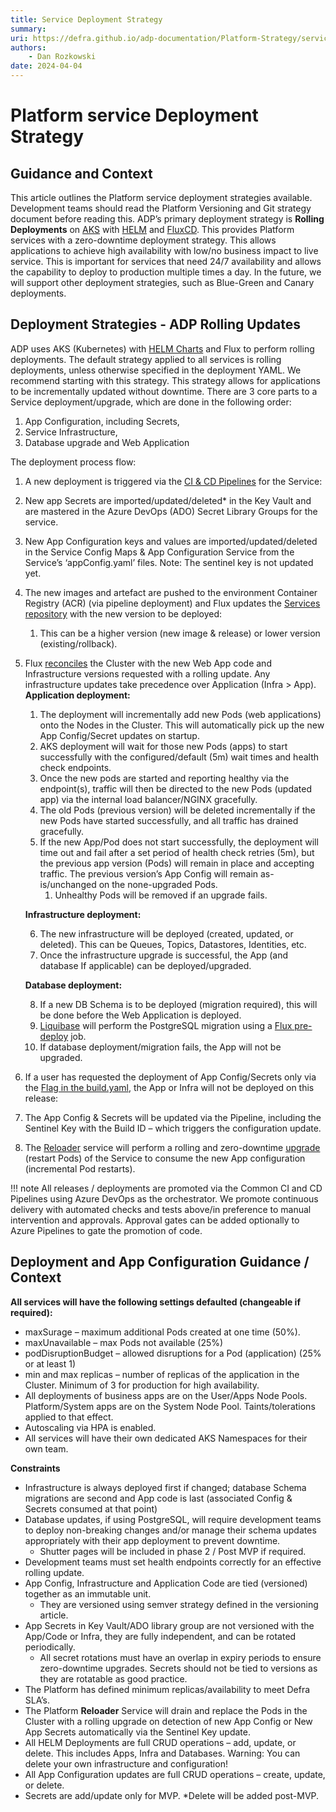 ```yaml
---
title: Service Deployment Strategy
summary: 
uri: https://defra.github.io/adp-documentation/Platform-Strategy/service-deployment-strategy/
authors:
    - Dan Rozkowski
date: 2024-04-04
---
```


# Platform service Deployment Strategy

## Guidance and Context

This article outlines the Platform service deployment strategies available. Development teams should read the Platform Versioning and Git strategy document before reading this. ADP’s primary deployment strategy is **Rolling Deployments** on [AKS](https://kubernetes.io/docs/tutorials/kubernetes-basics/update/update-intro/) with [HELM](https://atlassian.github.io/data-center-helm-charts/userguide/upgrades/HELM_CHART_UPGRADE/#3-define-the-upgrade-method) and [FluxCD](https://fluxcd.io/flagger/usage/deployment-strategies/). This provides Platform services with a zero-downtime deployment strategy. This allows applications to achieve high availability with low/no business impact to live service. This is important for services that need 24/7 availability and allows the capability to deploy to production multiple times a day. In the future, we will support other deployment strategies, such as Blue-Green and Canary deployments.

## Deployment Strategies - ADP Rolling Updates

ADP uses AKS (Kubernetes) with [HELM Charts](https://helm.sh/docs/topics/charts/) and Flux to perform rolling deployments. The default strategy applied to all services is rolling deployments, unless otherwise specified in the deployment YAML. We recommend starting with this strategy. This strategy allows for applications to be incrementally updated without downtime.
There are 3 core parts to a Service deployment/upgrade, which are done in the following order:

1.	App Configuration, including Secrets,
2.	Service Infrastructure,
3.	Database upgrade and Web Application

The deployment process flow:

1.	A new deployment is triggered via the [CI & CD Pipelines](https://github.com/DEFRA/ado-pipeline-common?tab=readme-ov-file) for the Service:

  1. New app Secrets are imported/updated/deleted* in the Key Vault and are mastered in the Azure DevOps (ADO) Secret Library Groups for the service.
  
  2. New App Configuration keys and values are imported/updated/deleted in the Service Config Maps & App Configuration Service from the Service’s ‘appConfig.yaml’ files. Note: The sentinel key is not updated yet.

2. The new images and artefact are pushed to the environment Container Registry (ACR) (via pipeline deployment) and Flux updates the [Services repository](https://github.com/DEFRA/adp-flux-services) with the new version to be deployed:
   1. This can be a higher version (new image & release) or lower version (existing/rollback).

3. Flux [reconciles](https://learn.microsoft.com/en-us/azure/azure-arc/kubernetes/tutorial-use-gitops-flux2?tabs=azure-cli#apply-a-flux-configuration) the Cluster with the new Web App code and Infrastructure versions requested with a rolling update. Any infrastructure updates take precedence over Application (Infra > App).
   **Application deployment:**

   1. The deployment will incrementally add new Pods (web applications) onto the Nodes in the Cluster. This will automatically pick up the new App Config/Secret updates on startup.
   2. AKS deployment will wait for those new Pods (apps) to start successfully with the configured/default (5m) wait times and health check endpoints.
   3. Once the new pods are started and reporting healthy via the endpoint(s), traffic will then be directed to the new Pods (updated app) via the internal load balancer/NGINX gracefully.
   4. The old Pods (previous version) will be deleted incrementally if the new Pods have started successfully, and all traffic has drained gracefully.
   5. If the new App/Pod does not start successfully, the deployment will time out and fail after a set period of health check retries (5m), but the previous app version (Pods) will remain in place and accepting traffic. The previous version’s App Config will remain as-is/unchanged on the none-upgraded Pods.
      1. Unhealthy Pods will be removed if an upgrade fails.

   **Infrastructure deployment:**

   6. The new infrastructure will be deployed (created, updated, or deleted). This can be Queues, Topics, Datastores, Identities, etc.
   7. Once the infrastructure upgrade is successful, the App (and database If applicable) can be deployed/upgraded.

   **Database deployment:**

   8. If a new DB Schema is to be deployed (migration required), this will be done before the Web Application is deployed. 
   9. [Liquibase](https://docs.liquibase.com/start/tutorials/postgresql/postgresql-azure-database.html) will perform the PostgreSQL migration using a [Flux pre-deploy](https://fluxcd.io/flux/use-cases/running-jobs/) job.
   10. If database deployment/migration fails, the App will not be upgraded.

4. If a user has requested the deployment of App Config/Secrets only via the [Flag in the build.yaml](https://github.com/DEFRA/ado-pipeline-common/blob/main/docs/AppBuildAndDeploy.md#buildyaml-for-nodejs-app), the App or Infra will not be deployed on this release:
  1. The App Config & Secrets will be updated via the Pipeline, including the Sentinel Key with the Build ID – which triggers the configuration update.
  2. The [Reloader](https://github.com/stakater/Reloader) service will perform a rolling and zero-downtime [upgrade](https://github.com/stakater/Reloader?tab=readme-ov-file#problem) (restart Pods) of the Service to consume the new App configuration (incremental Pod restarts).

!!! note
    All releases / deployments are promoted via the Common CI and CD Pipelines using Azure DevOps as the orchestrator. We promote continuous delivery with automated checks and tests above/in preference to manual intervention and approvals. Approval gates can be added optionally to Azure Pipelines to gate the promotion of code. 

## Deployment and App Configuration Guidance / Context

**All services will have the following settings defaulted (changeable if required):**

- maxSurage – maximum additional Pods created at one time (50%).
- maxUnavailable – max Pods not available (25%)
- podDisruptionBudget – allowed disruptions for a Pod (application) (25% or at least 1)
- min and max replicas – number of replicas of the application in the Cluster. Minimum of 3 for production for high availability. 
- All deployments of business apps are on the User/Apps Node Pools. Platform/System apps are on the System Node Pool. Taints/tolerations applied to that effect.
- Autoscaling via HPA is enabled.
- All services will have their own dedicated AKS Namespaces for their own team.

**Constraints**

- Infrastructure is always deployed first if changed; database Schema migrations are second and App code is last (associated Config & Secrets consumed at that point)
- Database updates, if using PostgreSQL, will require development teams to deploy non-breaking changes and/or manage their schema updates appropriately with their app deployment to prevent downtime.
  - Shutter pages will be included in phase 2 / Post MVP if required.
- Development teams must set health endpoints correctly for an effective rolling update.
- App Config, Infrastructure and Application Code are tied (versioned) together as an immutable unit.
  - They are versioned using semver strategy defined in the versioning article.
- App Secrets in Key Vault/ADO library group are not versioned with the App/Code or Infra, they are fully independent, and can be rotated periodically. 
  - All secret rotations must have an overlap in expiry periods to ensure zero-downtime upgrades. Secrets should not be tied to versions as they are rotatable as good practice.
- The Platform has defined minimum replicas/availability to meet Defra SLA’s.
- The Platform **Reloader** Service will drain and replace the Pods in the Cluster with a rolling upgrade on detection of new App Config or New App Secrets automatically via the Sentinel Key update.
- All HELM Deployments are full CRUD operations – add, update, or delete. This includes Apps, Infra and Databases. Warning: You can delete your own infrastructure and configuration!
- All App Configuration updates are full CRUD operations – create, update, or delete.
- Secrets are add/update only for MVP. *Delete will be added post-MVP.
